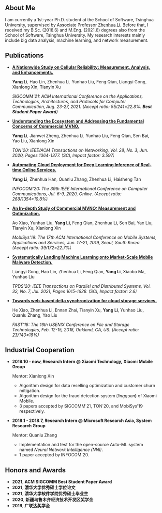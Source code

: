 ## About Me
I am currently a 1st-year Ph.D. student at the School of Software, Tsinghua University, supervised by Associate Professor [Zhenhua Li](http://www.greenorbs.org/people/lzh/index.html).
Before that, I received my B.Sc. (2018.6) and M.Eng. (2021.6) degrees also from the School of Software, Tsinghua University.
My research interests mainly include big data analysis, machine learning, and network measurement.

## Publications
*   **[A Nationwide Study on Cellular Reliability: Measurement, Analysis, and Enhancements.](http://www.greenorbs.org/people/lzh/papers/[SIGCOMM'21]%20Cellular%20Reliability.pdf)**

    **Yang Li**, Hao Lin, Zhenhua Li, Yunhao Liu, Feng Qian, Liangyi Gong, Xianlong Xin, Tianyin Xu
    
    *SIGCOMM'21: ACM International Conference on the Applications, Technologies, Architectures, and Protocols for Computer Communication, Aug. 23-27, 2021. (Accept ratio: 55/241=22.8%. **Best Student Paper Award**)*

*   **[Understanding the Ecosystem and Addressing the Fundamental Concerns of Commercial MVNO.](http://www.greenorbs.org/people/lzh/papers/TON'20%20Xiaomi%20MVNO.pdf)**

    **Yang Li**, Jianwei Zheng, Zhenhua Li, Yunhao Liu, Feng Qian, Sen Bai, Yao Liu, Xianlong Xin
    
    *TON'20: IEEE/ACM Transactions on Networking, Vol. 28, No. 3, Jun. 2020, Pages 1364-1377. (SCI, Impact factor: 3.597)*
    
*   **[Automating Cloud Deployment for Deep Learning Inference of Real-time Online Services.](http://www.greenorbs.org/people/lzh/papers/[INFOCOM'20]%20AutoDeep.pdf)**

    **Yang Li**, Zhenhua Han, Quanlu Zhang, Zhenhua Li, Haisheng Tan
    
    *INFOCOM'20: The 39th IEEE International Conference on Computer Communications, Jul. 6-9, 2020, Online. (Accept ratio: 268/1354=19.8%)*
    
*   **[An In-depth Study of Commercial MVNO: Measurement and Optimization.](http://www.greenorbs.org/people/lzh/papers/[MobiSys'19]%20Xiaomi%20MVNO.pdf)**

    Ao Xiao, Yunhao Liu, **Yang Li**, Feng Qian, Zhenhua Li, Sen Bai, Yao Liu, Tianyin Xu, Xianlong Xin
    
    *MobiSys'19: The 17th ACM International Conference on Mobile Systems, Applications and Services, Jun. 17-21, 2019, Seoul, South Korea. (Accept ratio: 39/172=22.7%)*

*   **[Systematically Landing Machine Learning onto Market-Scale Mobile Malware Detection.](http://www.greenorbs.org/people/lzh/papers/TPDS'21%20APIChecker.pdf)**

    Liangyi Gong, Hao Lin, Zhenhua Li, Feng Qian, **Yang Li**, Xiaobo Ma, Yunhao Liu
    
    *TPDS'20: IEEE Transactions on Parallel and Distributed Systems, Vol. 32, No. 7, Jul. 2021, Pages 1615-1628. (SCI, Impact factor: 2.6)*
    
*   **[Towards web-based delta synchronization for cloud storage services.](http://www.greenorbs.org/people/lzh/papers/[FAST'18]%20Web-based%20Delta%20Sync.pdf)**

    He Xiao, Zhenhua Li, Ennan Zhai, Tianyin Xu, **Yang Li**, Yunhao Liu, Quanlu Zhang, Yao Liu
    
    *FAST'18: The 16th USENIX Conference on File and Storage Technologies, Feb. 12-15, 2018, Oakland, CA, US. (Accept ratio: 23/140=16%)*

## Industrial Cooperation
*   **2019.10 - now, Research Intern @ Xiaomi Technology, Xiaomi Mobile Group**

    Mentor: Xianlong Xin
    - Algorithm design for data reselling optimization and customer churn mitigation.
    - Algorithm design for the fraud detection system (*lingquan*) of Xiaomi Mobile.
    - 3 papers accepted by SIGCOMM'21, TON'20, and MobiSys'19 respectively.

*   **2018.1 - 2018.7, Research Intern @ Microsoft Research Asia, System Research Group**

    Mentor: Quanlu Zhang
    - Implementation and test for the open-source Auto-ML system named *Neural Network Intelligence (NNI)*.
    - 1 paper accepted by INFOCOM'20.

## Honors and Awards
*   **2021, ACM SIGCOMM Best Student Paper Award**
*   **2021, 清华大学优秀硕士学位论文**
*   **2021, 清华大学软件学院优秀硕士毕业生**
*   **2020, 新疆乌鲁木齐经济技术开发区奖学金**
*   **2019, 广联达奖学金**
